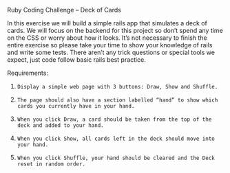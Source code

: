 
Ruby Coding Challenge – Deck of Cards

In this exercise we will build a simple rails app that simulates a deck of cards. We will focus on the backend for this project so don’t spend any time on the CSS or worry about how it looks. It’s not necessary to finish the entire exercise so please take your time to show your knowledge of rails and write some tests. There aren’t any trick questions or special tools we expect, just code follow basic rails best practice.

Requirements:

1.     Display a simple web page with 3 buttons: Draw, Show and Shuffle.
2.     The page should also have a section labelled “hand” to show which cards you currently have in your hand.
3.     When you click Draw, a card should be taken from the top of the deck and added to your hand.
4.     When you click Show, all cards left in the deck should move into your hand.
5.     When you click Shuffle, your hand should be cleared and the Deck reset in random order.

 

